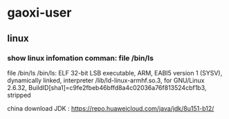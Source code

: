 # gaoxi-user
## linux
  ### show linux infomation comman: file /bin/ls
  file /bin/ls
/bin/ls: ELF 32-bit LSB executable, ARM, EABI5 version 1 (SYSV), dynamically linked, interpreter /lib/ld-linux-armhf.so.3, for GNU/Linux 2.6.32, BuildID[sha1]=c9fe2fbeb46bffd8a4c02036a76f813524cbf1b3, stripped

china download JDK :
https://repo.huaweicloud.com/java/jdk/8u151-b12/
